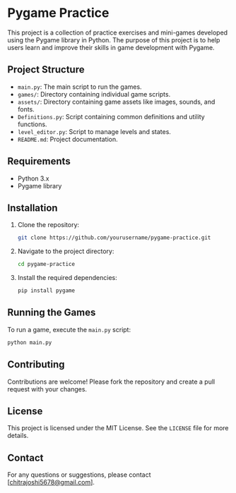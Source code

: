 # Pygame Practice

This project is a collection of practice exercises and mini-games developed using the Pygame library in Python. The purpose of this project is to help users learn and improve their skills in game development with Pygame.

## Project Structure

- `main.py`: The main script to run the games.
- `games/`: Directory containing individual game scripts.
- `assets/`: Directory containing game assets like images, sounds, and fonts.
- `Definitions.py`: Script containing common definitions and utility functions.
- `level_editor.py`: Script to manage levels and states.
- `README.md`: Project documentation.

## Requirements

- Python 3.x
- Pygame library

## Installation

1. Clone the repository:
    ```bash
    git clone https://github.com/yourusername/pygame-practice.git
    ```
2. Navigate to the project directory:
    ```bash
    cd pygame-practice
    ```
3. Install the required dependencies:
    ```bash
    pip install pygame
    ```

## Running the Games

To run a game, execute the `main.py` script:
```bash
python main.py
```

## Contributing

Contributions are welcome! Please fork the repository and create a pull request with your changes.

## License

This project is licensed under the MIT License. See the `LICENSE` file for more details.

## Contact

For any questions or suggestions, please contact [chitrajoshi5678@gmail.com].
